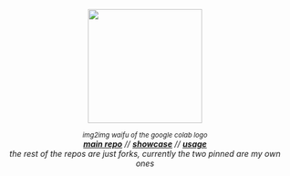 <p align="center">
<img src="https://user-images.githubusercontent.com/120075289/225037346-f2f4bb88-726b-4eca-b12a-962dd5b8283a.png" style="height: 200px; width: 200px; object-fit: cover">
</p>

<p align="center">
<i>
<small>img2img waifu of the google colab logo<br></small>
<b><a href="https://github.com/NUROISEA/anime-webui-colab">main repo</a></b> //
<b><a href="https://anime-webui-colab.github.io/showcase/">showcase</a></b> // 
<b><a href="https://anime-webui-colab.github.io/usage/">usage</a></b> <br>
the rest of the repos are just forks, currently the two pinned are my own ones
</i>
</p>

